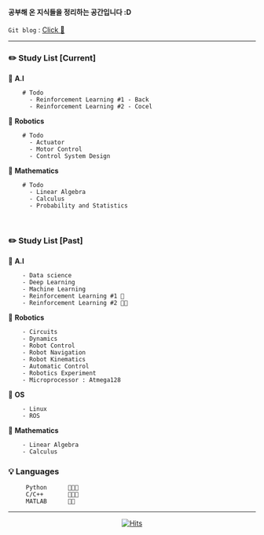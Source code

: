 #### 공부해 온 지식들을 정리하는 공간입니다 :D

`Git blog` : [Click 🍑](https://dldnxks12.github.io)

---

### **✏️ Study List  [Current]**

🔹 **A.I**

        # Todo        
          - Reinforcement Learning #1 - Back 
          - Reinforcement Learning #2 - Cocel
        
        
🔹 **Robotics**        
                
        # Todo 
          - Actuator
          - Motor Control    
          - Control System Design  

🔹 **Mathematics**

        # Todo 
          - Linear Algebra
          - Calculus 
          - Probability and Statistics
          
<br>        

### **✏️ Study List  [Past]**
  
🔹 **A.I**

        - Data science
        - Deep Learning
        - Machine Learning
        - Reinforcement Learning #1 🍑
        - Reinforcement Learning #2 🍑🍑
        
        
🔹 **Robotics**        
        
        - Circuits
        - Dynamics                
        - Robot Control   
        - Robot Navigation
        - Robot Kinematics
        - Automatic Control             
        - Robotics Experiment 
        - Microprocessor : Atmega128              
       
🔹 **OS**

        - Linux
        - ROS
        
🔹 **Mathematics**

        - Linear Algebra
        - Calculus 
        
       
### 💡 Languages

         Python      🍑🍑🍑
         C/C++       🍑🍑🍑
         MATLAB      🍑🍑

---

<div align="center">
        
[![Hits](https://hits.seeyoufarm.com/api/count/incr/badge.svg?url=https%3A%2F%2Fgithub.com%2Fdldnxks12%2Fhit-counter&count_bg=%23E783DA&title_bg=%23070707&icon=icq.svg&icon_color=%23EDE0E8&title=hits&edge_flat=false)](https://hits.seeyoufarm.com)  
        
</div>

